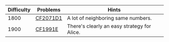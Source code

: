 | Difficulty | Problems | Hints |
| -------- | -------- | -------- |
| 1800 | [CF2071D1](https://codeforces.com/problemset/problem/2071/D1) | A lot of neighboring same numbers. |
| 1900 | [CF1991E](https://codeforces.com/problemset/problem/1991/E) | There's clearly an easy strategy for Alice. |